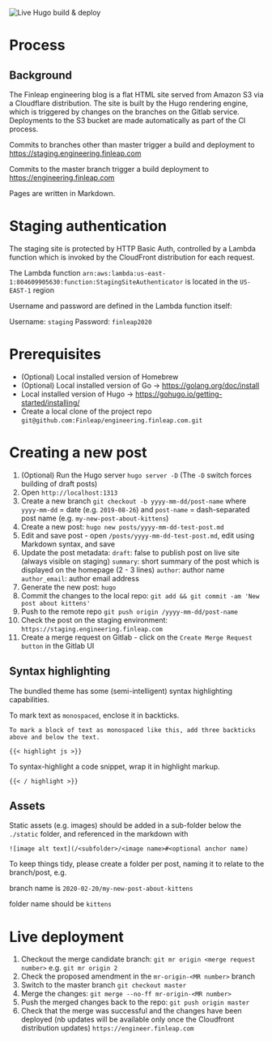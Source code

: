 ![Live Hugo build & deploy](https://github.com/Finleap/finleap.tech/workflows/Live%20Hugo%20build%20&%20deploy/badge.svg)

# Process

## Background
The Finleap engineering blog is a flat HTML site served from Amazon S3 via a Cloudflare distribution. The site is built by the Hugo rendering engine, which is triggered by changes on the branches on the Gitlab service. Deployments to the S3 bucket are made automatically as part of the CI process.

Commits to branches other than master trigger a build and deployment to https://staging.engineering.finleap.com

Commits to the master branch trigger a build deployment to https://engineering.finleap.com

Pages are written in Markdown.

# Staging authentication
The staging site is protected by HTTP Basic Auth, controlled by a Lambda function which is invoked by the CloudFront distribution for each request.

The Lambda function `arn:aws:lambda:us-east-1:804609905630:function:StagingSiteAuthenticator` is located in the `US-EAST-1` region

Username and password are defined in the Lambda function itself:

Username: `staging`
Password: `finleap2020`

# Prerequisites
* (Optional) Local installed version of Homebrew
* (Optional) Local installed version of Go → https://golang.org/doc/install
* Local installed version of Hugo → https://gohugo.io/getting-started/installing/
* Create a local clone of the project repo `git@github.com:Finleap/engineering.finleap.com.git`

# Creating a new post

1. (Optional) Run the Hugo server `hugo server -D` (The `-D` switch forces building of draft posts)
1. Open `http://localhost:1313`
1. Create a new branch `git checkout -b yyyy-mm-dd/post-name` where `yyyy-mm-dd` = date (e.g. `2019-08-26`) and `post-name` = dash-separated post name (e.g. `my-new-post-about-kittens`)
1. Create a new post: `hugo new posts/yyyy-mm-dd-test-post.md`
1. Edit and save post - open `/posts/yyyy-mm-dd-test-post.md`, edit using Markdown syntax, and save
1. Update the post metadata:
    `draft`: false to publish post on live site (always visible on staging)
    `summary`: short summary of the post which is displayed on the homepage (2 - 3 lines)
    `author`: author name
    `author_email`: author email address
1.  Generate the new post: 	`hugo`
1.	Commit the changes to the local repo: `git add && git commit -am 'New post about kittens'`
1.	Push to the remote repo	`git push origin /yyyy-mm-dd/post-name`
1.	Check the post on the staging environment:	`https://staging.engineering.finleap.com`
1.	Create a merge request on Gitlab - click on the `Create Merge Request button` in the Gitlab UI

## Syntax highlighting

The bundled theme has some (semi-intelligent) syntax highlighting capabilities. 

To mark text as `monospaced`, enclose it in backticks.

```
To mark a block of text as monospaced like this, add three backticks above and below the text.
```

`{{< highlight js >}}`

To syntax-highlight a code snippet, wrap it in highlight markup.

`{{< / highlight >}}`

## Assets
Static assets (e.g. images) should be added in a sub-folder below the `./static` folder, and referenced in the markdown with  

```
![image alt text](/<subfolder>/<image name>#<optional anchor name)
```

To keep things tidy, please create a folder per post, naming it to relate to the branch/post, e.g.

branch name is `2020-02-20/my-new-post-about-kittens`

folder name should be `kittens`

# Live deployment

1. Checkout the merge candidate branch: `git mr origin <merge request number>` e.g. `git mr origin 2`
1. Check the proposed amendment in the `mr-origin-<MR number>` branch	
1. Switch to the master branch `git checkout master`
1. Merge the changes: `git merge --no-ff mr-origin-<MR number>`
1. Push the merged changes back to the repo: `git push origin master`
1. Check that the merge was successful and the changes have been deployed (nb updates will be available only once the Cloudfront distribution updates) `https://engineer.finleap.com`